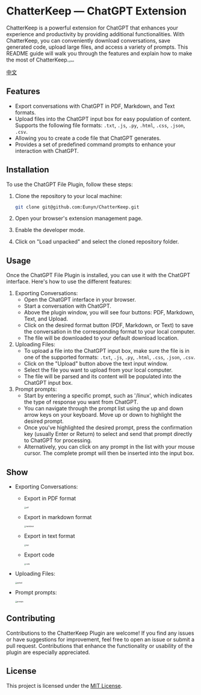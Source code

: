 # ChatterKeep — ChatGPT Extension

ChatterKeep is a powerful extension for ChatGPT that enhances your experience and productivity by providing additional functionalities. With ChatterKeep, you can conveniently download conversations, save generated code, upload large files, and access a variety of prompts. This README guide will walk you through the features and explain how to make the most of ChatterKeep.<img src="E:\Project\chatgpt\image\main.png" alt="main" style="zoom:30%;" />



[中文](E:\\Project\\chatgpt\\fonts\\README.md)

## Features

- Export conversations with ChatGPT in PDF, Markdown, and Text formats.
- Upload files into the ChatGPT input box for easy population of content. Supports the following file formats: `.txt`, `.js`, `.py`, `.html`, `.css`, `.json`, `.csv`.
- Allowing you to create a code file that ChatGPT generates.
-  Provides a set of predefined command prompts to enhance your interaction with ChatGPT.

## Installation

To use the ChatGPT File Plugin, follow these steps:

1. Clone the repository to your local machine:

   ```sh
   git clone git@github.com:Eunyn/ChatterKeep.git
   ```

2. Open your browser's extension management page.

3. Enable the developer mode.

4. Click on "Load unpacked" and select the cloned repository folder.

## Usage

Once the ChatGPT File Plugin is installed, you can use it with the ChatGPT interface. Here's how to use the different features:

1. Exporting Conversations:
   - Open the ChatGPT interface in your browser.
   - Start a conversation with ChatGPT.
   - Above the plugin window, you will see four buttons: PDF, Markdown, Text, and Upload.
   - Click on the desired format button (PDF, Markdown, or Text) to save the conversation in the corresponding format to your local computer.
   - The file will be downloaded to your default download location.
2. Uploading Files:
   - To upload a file into the ChatGPT input box, make sure the file is in one of the supported formats: `.txt`, `.js`, `.py`, `.html`, `.css`, `.json`, `.csv`.
   - Click on the "Upload" button above the text input window.
   - Select the file you want to upload from your local computer.
   - The file will be parsed and its content will be populated into the ChatGPT input box.
3. Prompt prompts:
   - Start by entering a specific prompt, such as '/linux', which  indicates the type of response you want from ChatGPT.
   - You can navigate through the prompt list using the up and down arrow keys on your keyboard. Move up or down to highlight the desired prompt.
   - Once you've highlighted the desired prompt, press the confirmation key (usually Enter or Return) to select and send that prompt directly to ChatGPT for processing.
   - Alternatively, you can click on any prompt in the list with your mouse cursor. The complete prompt will then be inserted into the input box.

## Show

- Exporting Conversations:

  - Export in PDF format

    <img src="E:\Project\chatgpt\image\pdf.png" alt="pdf" style="zoom:30%;" />

  - Export in markdown format

    <img src="E:\Project\chatgpt\image\markdown.png" alt="markdown" style="zoom:30%;" />

  - Export in text format

    <img src="E:\Project\chatgpt\image\text.png" alt="text" style="zoom:30%;" />

  - Export code

    <img src="E:\Project\chatgpt\image\code.png" alt="code" style="zoom:30%;" />

- Uploading Files:

  <img src="E:\Project\chatgpt\image\upload.png" alt="upload" style="zoom:30%;" />
  
- Prompt prompts:

  <img src="E:\Project\chatgpt\image\prompts.png" alt="prompts" style="zoom:30%;" />

## Contributing

Contributions to the ChatterKeep Plugin are welcome! If you find any issues or have suggestions for improvement, feel free to open an issue or submit a pull request. Contributions that enhance the functionality or usability of the plugin are especially appreciated.

## License

This project is licensed under the [MIT License](https://chat.openai.com/c/LICENSE).

